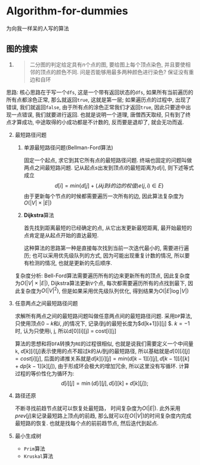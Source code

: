 # Algorithm-for-dummies
为向我一样呆的人写的算法


## 图的搜索

1. > 二分图的判定给定具有$n$个点的图, 要给图上每个顶点染色, 并且要使相邻的顶点的颜色不同. 问是否能够用最多两种颜色进行染色? 保证没有重边和自环

  思路: 核心思路在于写一个`dfs`, 这是一个带有返回状态的`dfs`, 如果所有当前遍历的所有点都涂色正常, 那么就返回`true`, 这就是第一层; 如果遍历点的过程中, 出现了错误, 我们就返回`false`, 由于所有点的涂色正常我们才返回`true`, 因此只要途中出现一点错误, 我们就要进行返回. 也就是说明一个道理, 唐僧西天取经, 只有到了终点才算成功, 中途取得的小成功都是不计数的, 反而要是退却了, 就会无功而返.
  
2. 最短路径问题

   1. 单源最短路径问题(Bellman-Ford算法)

      固定一个起点, 求它到其它所有点的最短路径问题. 终端也固定的问题叫做两点之间最短路问题. 记从起点$s$出发到顶点$i$的最短距离为$d[i]$, 则下述等式成立
      $$
      d[i] = min \{ d[j] +(从j到i的边的权值) e(j, i) \in E \}
      $$
      由于更新每个节点的时候都需要遍历一次所有的边, 因此算法复杂度为$O(|V| \times |E|)$

   2. **Dijkstra**算法

      首先找到距离最短的已经确定的点, 从它出发更新最短距离, 最开始最短的点肯定是从起点开始的直达最短.
      
      这种算法的思路第一种是直接每次找到当前一次迭代最小的, 需要进行遍历; 也可以采用优先级队列的方式, 因为可能出现重复计数的情况, 所以要有检测的情况, 也就是更新的先后顺序.
   
   复杂度分析: Bell-Ford算法需要遍历所有的边来更新所有的顶点, 因此复杂度为$O(|V| \times |E|)$, Dijkstra算法更新`V`个点, 每次都需要遍历所有的点找到最下, 因此复杂度为$O(|V|^2)$, 但是如果采用优先级队列优化, 得到结果为$O(|E| \log|V|)$
   
3. 任意两点之间最短路径问题

   求解所有两点之间的最短路问题叫做任意两点间的最短路径问题. 采用`DP`算法, 只使用顶点$0  - k$和$i$, $j$的情况下, 记录$i$到$j$的最短长度为$d[k+1][i][j] $. $k = -1$时, 认为只使用i, j, 所以d[0][i][j] = cost[i][j]

   算法的思想和将`DFA`转换为`RE`的过程很相似, 也就是说我们需要定义一个中间量`k`, $d[k][i][j]$表示使用的点不超过$k$的从$i$到$j$的最短路径, 所以基础就是$d[0][i][j] = cost[i][j]$, 后面的递推关系就是$d[k][i][j] = min(d[k - 1][i][j], d[k-1][i][k] + dp[k - 1][k][j])$, 由于形成环会极大的增加冗余, 所以这里没有写循环. 计算过程的等价性化为循环为:
   $$
   d[i][j] = \min(d[i][j], d[i][k] + d[k][j]);
   $$

4. 路径还原

   不断寻找前趋节点就可以恢复处最短路， 时间复杂度为$O(|E|)$. 此外采用$prev[j]$来记录最短路上顶点$j$的前趋, 那么就可以在$O(|V|)$的时间复杂度内完成最短路的恢复. 也就是找每个点的前前趋节点, 然后迭代到起点.
   
5. 最小生成树

   * `Prim`算法
   * `Kruskal`算法

   

   
